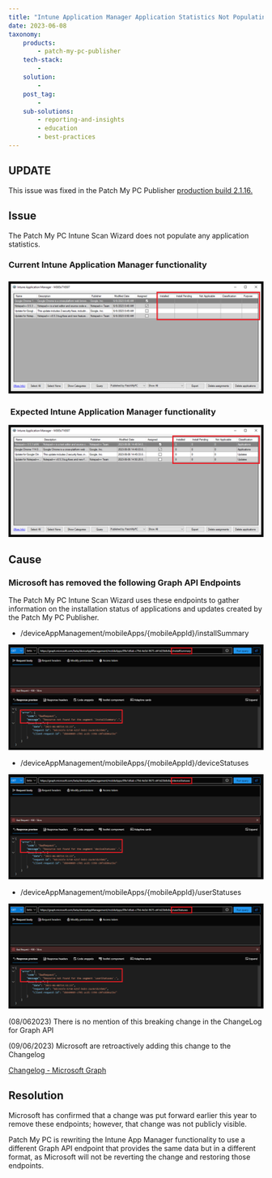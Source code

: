 ```yaml
---
title: "Intune Application Manager Application Statistics Not Populating"
date: 2023-06-08
taxonomy:
    products:
        - patch-my-pc-publisher
    tech-stack:
        - 
    solution:
        - 
    post_tag:
        - 
    sub-solutions:
        - reporting-and-insights
        - education
        - best-practices
---
```


## UPDATE

This issue was fixed in the Patch My PC Publisher [production build 2.1.16.](https://docs.patchmypc.com/release-history/production-releases#2.1.16-2023-07-06)

## Issue

The Patch My PC Intune Scan Wizard does not populate any application statistics.

### Current Intune Application Manager functionality

### 
![](/_images/CurrentFunctionality.png)

###  Expected Intune Application Manager functionality

![](/_images/ExpectedFunctionality.png)

## Cause

### Microsoft has removed the following Graph API Endpoints

The Patch My PC Intune Scan Wizard uses these endpoints to gather information on the installation status of applications and updates created by the Patch My PC Publisher.

- /deviceAppManagement/mobileApps/{mobileAppId}/installSummary
    

![](/_images/InstallSummary.png)

- /deviceAppManagement/mobileApps/{mobileAppId}/deviceStatuses
    

![](/_images/deviceStatuses.png)

- /deviceAppManagement/mobileApps/{mobileAppId}/userStatuses
    

![](/_images/userStatuses.png)

(08/062023) There is no mention of this breaking change in the ChangeLog for Graph API

(09/06/2023) Microsoft are retroactively adding this change to the Changelog

[Changelog - Microsoft Graph](https://developer.microsoft.com/en-us/graph/changelog/?filterBy=&from=2023-06-01&search=)

## Resolution

Microsoft has confirmed that a change was put forward earlier this year to remove these endpoints; however, that change was not publicly visible.

Patch My PC is rewriting the Intune App Manager functionality to use a different Graph API endpoint that provides the same data but in a different format, as Microsoft will not be reverting the change and restoring those endpoints.